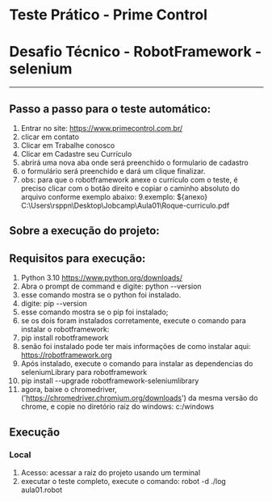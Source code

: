 # Teste Prático - Prime Control

# Desafio Técnico - RobotFramework -selenium


------------

## Passo a passo para o teste automático:
1. Entrar no site:  https://www.primecontrol.com.br/
2. clicar em  contato
3. Clicar em Trabalhe conosco
4. Clicar em Cadastre seu Currículo
6. abrirá uma nova aba onde será preenchido o formulario de cadastro
7. o formulário será preenchido e dará um clique finalizar.
8. obs: para que o robotframework anexe o currículo com o teste, é preciso clicar com o botão direito e copiar o caminho absoluto do arquivo conforme exemplo abaixo:
9.exemplo:  ${anexo}           C:\\Users\\rsppn\\Desktop\\Jobcamp\\Aula01\\Roque-curriculo.pdf

## Sobre a execução do projeto: 

## Requisitos para execução:
1. Python 3.10  https://www.python.org/downloads/
2. Abra o prompt de command e digite: python --version
3. esse comando mostra se o python foi instalado.
4. digite: pip --version
5. esse comando mostra se o pip foi instalado;
6. se os dois foram instalados corretamente, execute o comando para instalar o robotframework:
7. pip install robotframework
8. senão foi instalado pode ter mais informações de como instalar aqui: https://robotframework.org
9. Após instalado, execute o comando para instalar as dependencias do seleniumLibrary para robotframework
10. pip install --upgrade robotframework-seleniumlibrary
11. agora, baixe o chromedriver, ('https://chromedriver.chromium.org/downloads') da mesma versão do chrome, e copie no diretório raiz do windows: c:/windows



## Execução
### Local
1. Acesso: acessar a raiz do projeto usando um terminal
2. executar o teste completo, execute o comando: robot -d ./log aula01.robot
